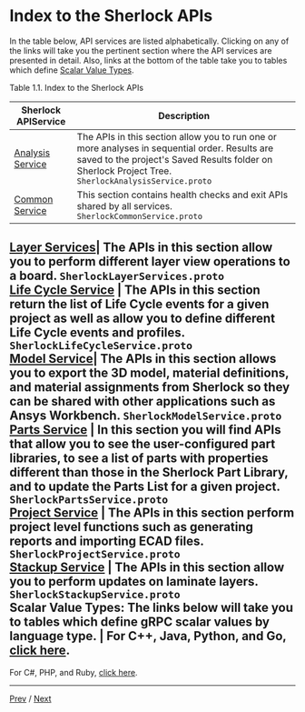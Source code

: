 # Index to the Sherlock APIs

In the table below, API services are listed alphabetically. Clicking on any of
the links will take you the pertinent section where the API services are
presented in detail. Also, links at the bottom of the table take you to tables
which define [Scalar Value Types](ch01s11.md "gRPC Scalar Value Types").

Table 1.1. Index to the Sherlock APIs

Sherlock APIService| Description  
---|---  
[Analysis Service](ch01s03.md "Sherlock Analysis Service- SherlockAnalysisService.proto") |  The APIs in this section allow you to run one or more analyses in sequential order. Results are saved to the project's Saved Results folder on Sherlock Project Tree. `SherlockAnalysisService.proto`  
[Common Service](ch01s04.md "Sherlock Common Service- SherlockCommonService.proto") |  This section contains health checks and exit APIs shared by all services. `SherlockCommonService.proto`  
[Layer Services](ch01s05.md "Sherlock Layer Service-
SherlockLayerService.proto")|  The APIs in this section allow you to perform
different layer view operations to a board. `SherlockLayerServices.proto`  
[Life Cycle Service](ch01s06.md "Sherlock Life Cycle Service- SherlockLifeCycleService.proto") |  The APIs in this section return the list of Life Cycle events for a given project as well as allow you to define different Life Cycle events and profiles. `SherlockLifeCycleService.proto`  
[Model Service](ch01s07.md "Sherlock Model Services-
SherlockModelServices.proto")|  The APIs in this section allows you to export
the 3D model, material definitions, and material assignments from Sherlock so
they can be shared with other applications such as Ansys Workbench.
`SherlockModelService.proto`  
[Parts Service](ch01s08.md "Sherlock Parts Service- SherlockPartsService.proto") |  In this section you will find APIs that allow you to see the user-configured part libraries, to see a list of parts with properties different than those in the Sherlock Part Library, and to update the Parts List for a given project. `SherlockPartsService.proto`  
[Project Service](ch01s09.md "Sherlock Project Service- SherlockProjectService.proto") |  The APIs in this section perform project level functions such as generating reports and importing ECAD files. `SherlockProjectService.proto`  
[Stackup Service](ch01s10.md "Sherlock Stackup Service- SherlockStackupService.proto") |  The APIs in this section allow you to perform updates on laminate layers. `SherlockStackupService.proto`  
Scalar Value Types: The links below will take you to tables which define gRPC scalar values by language type. | For C++, Java, Python, and Go, [click here](ch01s11.md#sherlock_ug_table_gRPC_scalar_C_plus_java "Table 1.238. gRPC Scalar Value Types \(A\)").  
---  
For C#, PHP, and Ruby, [click
here](ch01s11.md#sherlock_ug_table_gRPC_scalar_Types_B "Table 1.239. gRPC
Scalar Value Types \(B\)").  
  
  

* * *

[Prev](index.md) / [Next](ch01s03.md)  

